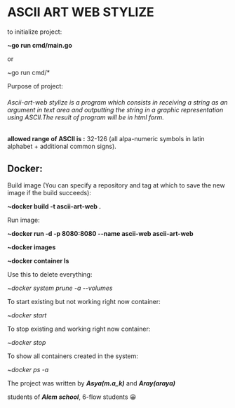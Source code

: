 # ASCII ART WEB STYLIZE #


to initialize project:

**~go run cmd/main.go**

or

~go run cmd/*

Purpose of project:


###### Ascii-art-web stylize is a program which consists in receiving a string as an argument in text area and outputting the string in a graphic representation using ASCII.The result of program will be in html form. ######


**allowed range of ASCII is :** 32-126 (all alpa-numeric symbols in latin alphabet + additional common signs).

## Docker: ##

Build image (You can specify a repository and tag at which to save the new image if the build succeeds): 

**~docker build -t ascii-art-web .**

Run image: 

**~docker run -d -p 8080:8080 --name ascii-web ascii-art-web**

**~docker images**

**~docker container ls**

Use this to delete everything: 

*~docker system prune -a --volumes*

To start existing but not working right now container: 

*~docker start  <container ID or name>*

To stop existing and working right now container:

*~docker stop <container ID or name>*

To show all containers created in the system:

*~docker ps -a*





The project was written by ***Asya(m.a_k)*** and ***Aray(araya)*** 

students of ***Alem school***, 6-flow students	:grinning: